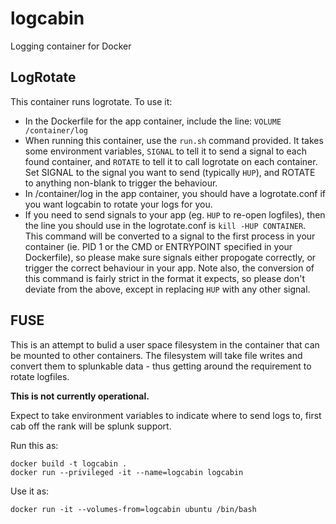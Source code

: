 # logcabin

Logging container for Docker

## LogRotate

This container runs logrotate. To use it:

* In the Dockerfile for the app container, include the line:
  `VOLUME /container/log`
* When running this container, use the `run.sh` command provided. It takes some
  environment variables, `SIGNAL` to tell it to send a signal to each found
  container, and `ROTATE` to tell it to call logrotate on each container. Set
  SIGNAL to the signal you want to send (typically `HUP`), and ROTATE to
  anything non-blank to trigger the behaviour.
* In /container/log in the app container, you should have a logrotate.conf if
  you want logcabin to rotate your logs for you.
* If you need to send signals to your app (eg. `HUP` to re-open logfiles), then
  the line you should use in the logrotate.conf is `kill -HUP CONTAINER`.
  This command will be converted to a signal to the first process in your
  container (ie. PID 1 or the CMD or ENTRYPOINT specified in your Dockerfile),
  so please make sure signals either propogate correctly, or trigger the
  correct behaviour in your app. Note also, the conversion of this command is
  fairly strict in the format it expects, so please don't deviate from the
  above, except in replacing `HUP` with any other signal.

## FUSE

This is an attempt to bulid a user space filesystem in the container that
can be mounted to other containers. The filesystem will take file writes
and convert them to splunkable data - thus getting around the requirement
to rotate logfiles.

**This is not currently operational.**

Expect to take environment variables to indicate where to send logs to,
first cab off the rank will be splunk support.

Run this as:

```
docker build -t logcabin .
docker run --privileged -it --name=logcabin logcabin
```

Use it as:

`docker run -it --volumes-from=logcabin ubuntu /bin/bash`
